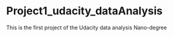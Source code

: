 # Project1_udacity_dataAnalysis


This is the first project of the Udacity data analysis Nano-degree
